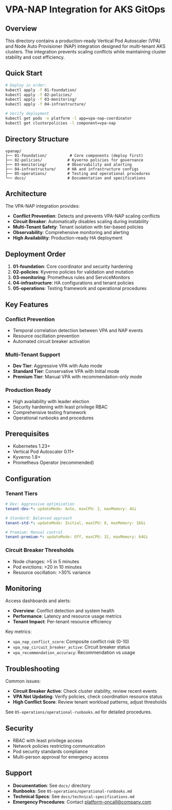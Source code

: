 # VPA-NAP Integration for AKS GitOps

## Overview

This directory contains a production-ready Vertical Pod Autoscaler (VPA) and Node Auto Provisioner (NAP) integration designed for multi-tenant AKS clusters. The integration prevents scaling conflicts while maintaining cluster stability and cost efficiency.

## Quick Start

```bash
# Deploy in order:
kubectl apply -f 01-foundation/
kubectl apply -f 02-policies/
kubectl apply -f 03-monitoring/
kubectl apply -f 04-infrastructure/

# Verify deployment
kubectl get pods -n platform -l app=vpa-nap-coordinator
kubectl get clusterpolicies -l component=vpa-nap
```

## Directory Structure

```
vpanap/
├── 01-foundation/          # Core components (deploy first)
├── 02-policies/           # Kyverno policies for governance
├── 03-monitoring/         # Observability and alerting
├── 04-infrastructure/     # HA and infrastructure configs
├── 05-operations/         # Testing and operational procedures
└── docs/                  # Documentation and specifications
```

## Architecture

The VPA-NAP integration provides:

- **Conflict Prevention**: Detects and prevents VPA-NAP scaling conflicts
- **Circuit Breaker**: Automatically disables scaling during instability
- **Multi-Tenant Safety**: Tenant isolation with tier-based policies
- **Observability**: Comprehensive monitoring and alerting
- **High Availability**: Production-ready HA deployment

## Deployment Order

1. **01-foundation**: Core coordinator and security hardening
2. **02-policies**: Kyverno policies for validation and mutation
3. **03-monitoring**: Prometheus rules and ServiceMonitors
4. **04-infrastructure**: HA configurations and tenant policies
5. **05-operations**: Testing framework and operational procedures

## Key Features

### Conflict Prevention
- Temporal correlation detection between VPA and NAP events
- Resource oscillation prevention
- Automated circuit breaker activation

### Multi-Tenant Support
- **Dev Tier**: Aggressive VPA with Auto mode
- **Standard Tier**: Conservative VPA with Initial mode  
- **Premium Tier**: Manual VPA with recommendation-only mode

### Production Ready
- High availability with leader election
- Security hardening with least privilege RBAC
- Comprehensive testing framework
- Operational runbooks and procedures

## Prerequisites

- Kubernetes 1.23+
- Vertical Pod Autoscaler 0.11+
- Kyverno 1.8+
- Prometheus Operator (recommended)

## Configuration

### Tenant Tiers
```yaml
# Dev: Aggressive optimization
tenant-dev-*: updateMode: Auto, maxCPU: 2, maxMemory: 4Gi

# Standard: Balanced approach  
tenant-std-*: updateMode: Initial, maxCPU: 8, maxMemory: 16Gi

# Premium: Manual control
tenant-premium-*: updateMode: Off, maxCPU: 32, maxMemory: 64Gi
```

### Circuit Breaker Thresholds
- Node changes: >5 in 5 minutes
- Pod evictions: >20 in 10 minutes
- Resource oscillation: >30% variance

## Monitoring

Access dashboards and alerts:
- **Overview**: Conflict detection and system health
- **Performance**: Latency and resource usage metrics  
- **Tenant Impact**: Per-tenant resource efficiency

Key metrics:
- `vpa_nap_conflict_score`: Composite conflict risk (0-10)
- `vpa_nap_circuit_breaker_active`: Circuit breaker status
- `vpa_recommendation_accuracy`: Recommendation vs usage

## Troubleshooting

Common issues:
- **Circuit Breaker Active**: Check cluster stability, review recent events
- **VPA Not Updating**: Verify policies, check coordination resource status
- **High Conflict Score**: Review tenant workload patterns, adjust thresholds

See `05-operations/operational-runbooks.md` for detailed procedures.

## Security

- RBAC with least privilege access
- Network policies restricting communication
- Pod security standards compliance
- Multi-person approval for emergency access

## Support

- **Documentation**: See `docs/` directory
- **Runbooks**: See `05-operations/operational-runbooks.md`  
- **Technical Specs**: See `docs/technical-specifications.md`
- **Emergency Procedures**: Contact platform-oncall@company.com